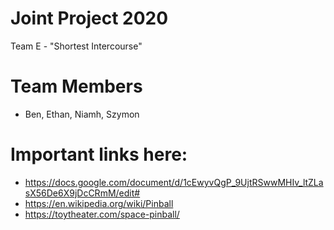 # Joint Project 2020
Team E - "Shortest Intercourse"

# Team Members
- Ben, Ethan, Niamh, Szymon

# Important links here:
- https://docs.google.com/document/d/1cEwyvQgP_9UjtRSwwMHIv_ltZLasX56De6X9jDcCRmM/edit#
- https://en.wikipedia.org/wiki/Pinball
- https://toytheater.com/space-pinball/
